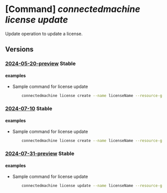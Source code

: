 # [Command] _connectedmachine license update_

Update operation to update a license.

## Versions

### [2024-05-20-preview](/Resources/mgmt-plane/L3N1YnNjcmlwdGlvbnMve30vcmVzb3VyY2Vncm91cHMve30vcHJvdmlkZXJzL21pY3Jvc29mdC5oeWJyaWRjb21wdXRlL2xpY2Vuc2VzL3t9/2024-05-20-preview.xml) **Stable**

<!-- mgmt-plane /subscriptions/{}/resourcegroups/{}/providers/microsoft.hybridcompute/licenses/{} 2024-05-20-preview -->

#### examples

- Sample command for license update
    ```bash
        connectedmachine license create --name licenseName --resource-group myResourceGroup --location 'eastus2euap' --license-type 'ESU' --state 'Deactivated' --target 'Windows Server 2012' --edition 'Datacenter' --type 'pCore' --processors 16 --subscription mySubscription
    ```

### [2024-07-10](/Resources/mgmt-plane/L3N1YnNjcmlwdGlvbnMve30vcmVzb3VyY2Vncm91cHMve30vcHJvdmlkZXJzL21pY3Jvc29mdC5oeWJyaWRjb21wdXRlL2xpY2Vuc2VzL3t9/2024-07-10.xml) **Stable**

<!-- mgmt-plane /subscriptions/{}/resourcegroups/{}/providers/microsoft.hybridcompute/licenses/{} 2024-07-10 -->

#### examples

- Sample command for license update
    ```bash
        connectedmachine license create --name licenseName --resource-group myResourceGroup --location 'eastus2euap' --license-type 'ESU' --state 'Deactivated' --target 'Windows Server 2012' --edition 'Datacenter' --type 'pCore' --processors 16 --subscription mySubscription
    ```

### [2024-07-31-preview](/Resources/mgmt-plane/L3N1YnNjcmlwdGlvbnMve30vcmVzb3VyY2Vncm91cHMve30vcHJvdmlkZXJzL21pY3Jvc29mdC5oeWJyaWRjb21wdXRlL2xpY2Vuc2VzL3t9/2024-07-31-preview.xml) **Stable**

<!-- mgmt-plane /subscriptions/{}/resourcegroups/{}/providers/microsoft.hybridcompute/licenses/{} 2024-07-31-preview -->

#### examples

- Sample command for license update
    ```bash
        connectedmachine license update --name licenseName --resource-group myResourceGroup --license-type 'ESU' --state 'Deactivated' --target 'Windows Server 2012' --edition 'Datacenter' --type 'pCore' --processors 16 --subscription mySubscription
    ```
